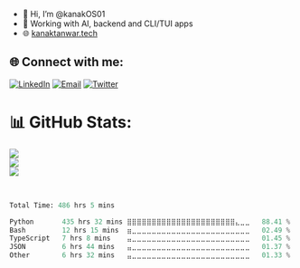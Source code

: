 - 👋 Hi, I’m @kanakOS01
- 🌱 Working with AI, backend and CLI/TUI apps
- 🌐 [kanaktanwar.tech](https://kanaktanwar.tech)


## 🌐 Connect with me:
[![LinkedIn](https://img.shields.io/badge/LinkedIn-0077B5?style=for-the-badge&logo=linkedin&logoColor=white)](https://linkedin.com/in/kanak-tanwar) 
[![Email](https://img.shields.io/badge/Gmail-D14836?style=for-the-badge&logo=gmail&logoColor=white)](mailto:kanaktanwarpro@gmail.com)
[![Twitter](https://img.shields.io/badge/-000000?style=for-the-badge&logo=x&logoColor=white)](https://x.com/kanaktwts/)


# 📊 GitHub Stats:
![](https://github-readme-stats.vercel.app/api?username=kanakos01&theme=tokyonight&show_icons=true&hide_border=true&count_private=true)<br/>
![](https://github-readme-streak-stats.herokuapp.com/?user=kanakOS01&theme=tokyonight&hide_border=true)<br/>
![](https://github-readme-stats.vercel.app/api/top-langs/?username=kanakOS01&theme=tokyonight&hide_border=true&include_all_commits=true&count_private=true&layout=compact)

<br/>
<!--START_SECTION:waka-->

```python
Total Time: 486 hrs 5 mins

Python       435 hrs 32 mins ⣿⣿⣿⣿⣿⣿⣿⣿⣿⣿⣿⣿⣿⣿⣿⣿⣿⣿⣿⣿⣿⣿⣄⣀⣀   88.41 %
Bash         12 hrs 15 mins  ⣶⣀⣀⣀⣀⣀⣀⣀⣀⣀⣀⣀⣀⣀⣀⣀⣀⣀⣀⣀⣀⣀⣀⣀⣀   02.49 %
TypeScript   7 hrs 8 mins    ⣤⣀⣀⣀⣀⣀⣀⣀⣀⣀⣀⣀⣀⣀⣀⣀⣀⣀⣀⣀⣀⣀⣀⣀⣀   01.45 %
JSON         6 hrs 44 mins   ⣤⣀⣀⣀⣀⣀⣀⣀⣀⣀⣀⣀⣀⣀⣀⣀⣀⣀⣀⣀⣀⣀⣀⣀⣀   01.37 %
Other        6 hrs 32 mins   ⣤⣀⣀⣀⣀⣀⣀⣀⣀⣀⣀⣀⣀⣀⣀⣀⣀⣀⣀⣀⣀⣀⣀⣀⣀   01.33 %
```

<!--END_SECTION:waka-->


<!-- Proudly created with GPRM ( https://gprm.itsvg.in ) -->

<!---
kanakOS01/kanakOS01 is a ✨ special ✨ repository because its `README.md` (this file) appears on your GitHub profile.
You can click the Preview link to take a look at your changes.
--->
